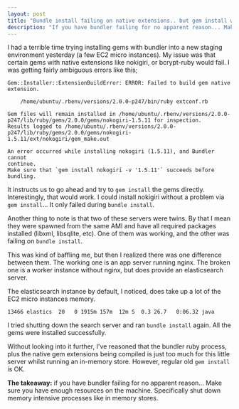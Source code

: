 ```yaml
---
layout: post
title: "Bundle install failing on native extensions.. but gem install working?"
description: "If you have bundler failing for no apparent reason... Make sure you have enough resources on the machine. Specifically shut down memory intensive processes like in memory stores."
---
```


I had a terrible time trying installing gems with bundler into a new staging environment yesterday (a few EC2 micro instances). My issue was that certain gems with native extensions like nokigiri, or bcrypt-ruby would fail. I was getting fairly ambiguous errors like this;

    Gem::Installer::ExtensionBuildError: ERROR: Failed to build gem native extension.

        /home/ubuntu/.rbenv/versions/2.0.0-p247/bin/ruby extconf.rb

    Gem files will remain installed in /home/ubuntu/.rbenv/versions/2.0.0-p247/lib/ruby/gems/2.0.0/gems/nokogiri-1.5.11 for inspection.
    Results logged to /home/ubuntu/.rbenv/versions/2.0.0-p247/lib/ruby/gems/2.0.0/gems/nokogiri-1.5.11/ext/nokogiri/gem_make.out

    An error occurred while installing nokogiri (1.5.11), and Bundler cannot
    continue.
    Make sure that `gem install nokogiri -v '1.5.11'` succeeds before bundling.

It instructs us to go ahead and try to `gem install` the gems directly. Interestingly, that would work. I could install nokigiri without a problem via `gem install`... It only failed during `bundle install`.

Another thing to note is that two of these servers were twins. By that I mean they were spawned from the same AMI and have all required packages installed (libxml, libsqlite, etc). One of them was working, and the other was failing on `bundle install`.

This was kind of baffling me, but then I realized there was one difference between them. The working one is an app server running nginx. The broken one is a worker instance without nginx, but does provide an elasticsearch server.

The elasticsearch instance by default, I noticed, does take up a lot of the EC2 micro instances memory.

    13466 elastics  20   0 1915m 157m  12m S  0.3 26.7   0:06.32 java

I tried shutting down the search server and ran `bundle install` again. All the gems were installed successfully.

Without looking into it further, I've reasoned that the bundler ruby process, plus the native gem extensions being compiled is just too much for this little server whilst running an in-memory store. However, regular old `gem install` is OK.

**The takeaway:** if you have bundler failing for no apparent reason... Make sure you have enough resources on the machine. Specifically shut down memory intensive processes like in memory stores.
